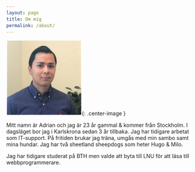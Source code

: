 ```yaml
---
layout: page
title: Om mig
permalink: /about/
---
```

![picture of code](/image/profilbild.jpg){: .center-image }

Mitt namn är Adrian och jag är 23 år gammal & kommer från Stockholm. I dagsläget bor jag i Karlskrona sedan 3 år tillbaka. Jag har tidigare arbetat som IT-support.
På fritiden brukar jag träna, umgås med min sambo samt mina hundar. Jag har två sheetland sheepdogs som heter Hugo & Milo.

Jag har tidigare studerat på BTH men valde att byta till LNU för att läsa till webbprogrammerare.
